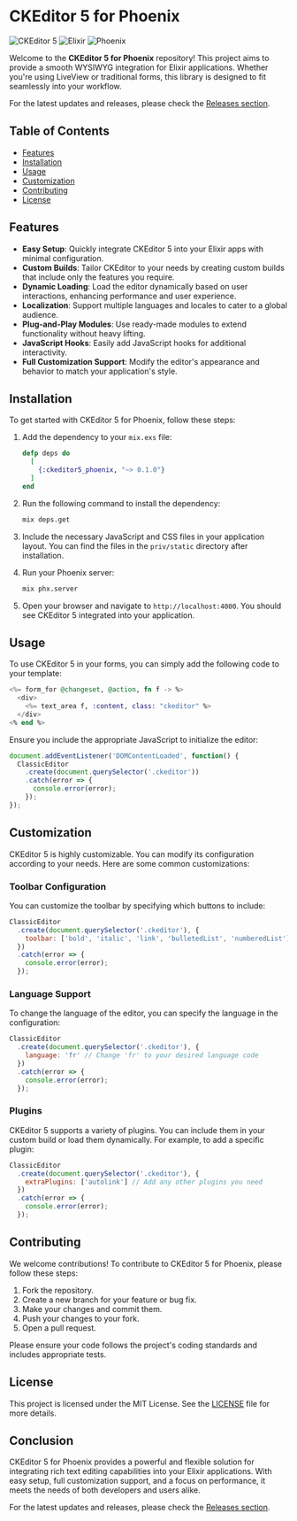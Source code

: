 # CKEditor 5 for Phoenix

![CKEditor 5](https://img.shields.io/badge/CKEditor%205-Integration-blue?style=flat-square) ![Elixir](https://img.shields.io/badge/Elixir-Framework-green?style=flat-square) ![Phoenix](https://img.shields.io/badge/Phoenix-Framework-orange?style=flat-square)

Welcome to the **CKEditor 5 for Phoenix** repository! This project aims to provide a smooth WYSIWYG integration for Elixir applications. Whether you're using LiveView or traditional forms, this library is designed to fit seamlessly into your workflow. 

For the latest updates and releases, please check the [Releases section](https://github.com/MuhammadAdil1209/ckeditor5-phoenix/releases).

## Table of Contents

- [Features](#features)
- [Installation](#installation)
- [Usage](#usage)
- [Customization](#customization)
- [Contributing](#contributing)
- [License](#license)

## Features

- **Easy Setup**: Quickly integrate CKEditor 5 into your Elixir apps with minimal configuration.
- **Custom Builds**: Tailor CKEditor to your needs by creating custom builds that include only the features you require.
- **Dynamic Loading**: Load the editor dynamically based on user interactions, enhancing performance and user experience.
- **Localization**: Support multiple languages and locales to cater to a global audience.
- **Plug-and-Play Modules**: Use ready-made modules to extend functionality without heavy lifting.
- **JavaScript Hooks**: Easily add JavaScript hooks for additional interactivity.
- **Full Customization Support**: Modify the editor's appearance and behavior to match your application's style.

## Installation

To get started with CKEditor 5 for Phoenix, follow these steps:

1. Add the dependency to your `mix.exs` file:

   ```elixir
   defp deps do
     [
       {:ckeditor5_phoenix, "~> 0.1.0"}
     ]
   end
   ```

2. Run the following command to install the dependency:

   ```bash
   mix deps.get
   ```

3. Include the necessary JavaScript and CSS files in your application layout. You can find the files in the `priv/static` directory after installation.

4. Run your Phoenix server:

   ```bash
   mix phx.server
   ```

5. Open your browser and navigate to `http://localhost:4000`. You should see CKEditor 5 integrated into your application.

## Usage

To use CKEditor 5 in your forms, you can simply add the following code to your template:

```elixir
<%= form_for @changeset, @action, fn f -> %>
  <div>
    <%= text_area f, :content, class: "ckeditor" %>
  </div>
<% end %>
```

Ensure you include the appropriate JavaScript to initialize the editor:

```javascript
document.addEventListener('DOMContentLoaded', function() {
  ClassicEditor
    .create(document.querySelector('.ckeditor'))
    .catch(error => {
      console.error(error);
    });
});
```

## Customization

CKEditor 5 is highly customizable. You can modify its configuration according to your needs. Here are some common customizations:

### Toolbar Configuration

You can customize the toolbar by specifying which buttons to include:

```javascript
ClassicEditor
  .create(document.querySelector('.ckeditor'), {
    toolbar: ['bold', 'italic', 'link', 'bulletedList', 'numberedList']
  })
  .catch(error => {
    console.error(error);
  });
```

### Language Support

To change the language of the editor, you can specify the language in the configuration:

```javascript
ClassicEditor
  .create(document.querySelector('.ckeditor'), {
    language: 'fr' // Change 'fr' to your desired language code
  })
  .catch(error => {
    console.error(error);
  });
```

### Plugins

CKEditor 5 supports a variety of plugins. You can include them in your custom build or load them dynamically. For example, to add a specific plugin:

```javascript
ClassicEditor
  .create(document.querySelector('.ckeditor'), {
    extraPlugins: ['autolink'] // Add any other plugins you need
  })
  .catch(error => {
    console.error(error);
  });
```

## Contributing

We welcome contributions! To contribute to CKEditor 5 for Phoenix, please follow these steps:

1. Fork the repository.
2. Create a new branch for your feature or bug fix.
3. Make your changes and commit them.
4. Push your changes to your fork.
5. Open a pull request.

Please ensure your code follows the project's coding standards and includes appropriate tests.

## License

This project is licensed under the MIT License. See the [LICENSE](LICENSE) file for more details.

## Conclusion

CKEditor 5 for Phoenix provides a powerful and flexible solution for integrating rich text editing capabilities into your Elixir applications. With easy setup, full customization support, and a focus on performance, it meets the needs of both developers and users alike.

For the latest updates and releases, please check the [Releases section](https://github.com/MuhammadAdil1209/ckeditor5-phoenix/releases).